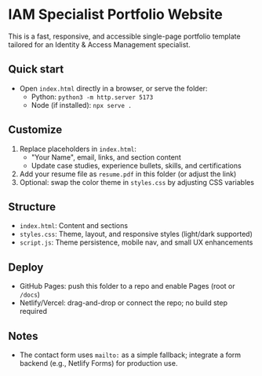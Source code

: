 # IAM Specialist Portfolio Website

This is a fast, responsive, and accessible single-page portfolio template tailored for an Identity & Access Management specialist.

## Quick start

- Open `index.html` directly in a browser, or serve the folder:
  - Python: `python3 -m http.server 5173`
  - Node (if installed): `npx serve .`

## Customize

1. Replace placeholders in `index.html`:
   - "Your Name", email, links, and section content
   - Update case studies, experience bullets, skills, and certifications
2. Add your resume file as `resume.pdf` in this folder (or adjust the link)
3. Optional: swap the color theme in `styles.css` by adjusting CSS variables

## Structure

- `index.html`: Content and sections
- `styles.css`: Theme, layout, and responsive styles (light/dark supported)
- `script.js`: Theme persistence, mobile nav, and small UX enhancements

## Deploy

- GitHub Pages: push this folder to a repo and enable Pages (root or `/docs`)
- Netlify/Vercel: drag-and-drop or connect the repo; no build step required

## Notes

- The contact form uses `mailto:` as a simple fallback; integrate a form backend (e.g., Netlify Forms) for production use.

